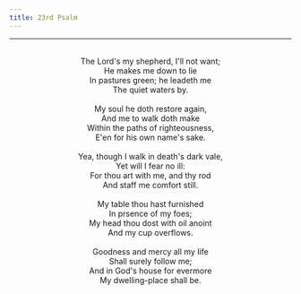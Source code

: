 ```yaml
---
title: 23rd Psalm
---
```


---
<center>
<br/>
The Lord's my shepherd, I'll not want;<br/>
He makes me down to lie<br/>
In pastures green; he leadeth me<br/>
The quiet waters by.<br/>
<br/>
My soul he doth restore again,<br/>
And me to walk doth make<br/>
Within the paths of righteousness,<br/>
E'en for his own name's sake.<br/>
<br/>
Yea, though I walk in death's dark vale,<br/>
Yet will I fear no ill:<br/>
For thou art with me, and thy rod<br/>
And staff me comfort still.<br/>
<br/>
My table thou hast furnished<br/>
In prsence of my foes;<br/>
My head thou dost with oil anoint<br/>
And my cup overflows.<br/>
<br/>
Goodness and mercy all my life<br/>
Shall surely follow me;<br/>
And in God's house for evermore<br/>
My dwelling-place shall be.<br/>
 <br/>

</center>